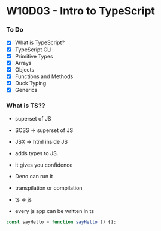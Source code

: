 # W10D03 - Intro to TypeScript

### To Do
* [x] What is TypeScript?
* [x] TypeScript CLI
* [x] Primitive Types
* [x] Arrays
* [x] Objects
* [x] Functions and Methods
* [x] Duck Typing
* [x] Generics

### What is TS??
* superset of JS
* SCSS => superset of JS
* JSX => html inside JS
* adds types to JS.
* it gives you confidence
* Deno can run it

* transpilation or compilation
* ts => js
* every js app can be written in ts





```js
const sayHello = function sayHello () {};
```



